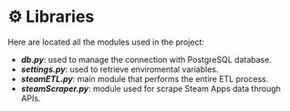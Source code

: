 # ⚙ Libraries
Here are located all the modules used in the project:
- ***db.py***: used to manage the connection with PostgreSQL database.
- ***settings.py***: used to retrieve enviromental variables.
- ***steamETL.py***: main module that performs the entire ETL process.
- ***steamScraper.py***: module used for scrape Steam Apps data through APIs.